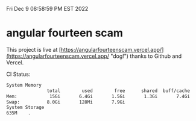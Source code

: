 Fri Dec  9 08:58:59 PM EST 2022

# angular fourteen scam


This project is live at [https://angularfourteenscam.vercel.app/](https://angularfourteenscam.vercel.app/ "dog!") thanks to Github and Vercel.

CI Status: 

```bash
System Memory
               total        used        free      shared  buff/cache   available
Mem:            15Gi       6.4Gi       1.5Gi       1.3Gi       7.4Gi       7.2Gi
Swap:          8.0Gi       128Mi       7.9Gi
System Storage
635M	.
```
```bash
